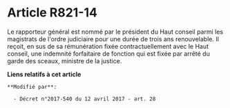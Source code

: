 # Article R821-14

Le rapporteur général est nommé par le président du Haut conseil parmi les magistrats de l'ordre judiciaire pour une durée de
trois ans renouvelable. Il reçoit, en sus de sa rémunération fixée contractuellement avec le Haut conseil, une indemnité
forfaitaire de fonction qui est fixée par arrêté du garde des sceaux, ministre de la justice.

**Liens relatifs à cet article**

	**Modifié par**:

	  - Décret n°2017-540 du 12 avril 2017 - art. 28
